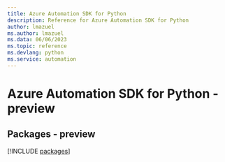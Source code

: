```yaml
---
title: Azure Automation SDK for Python
description: Reference for Azure Automation SDK for Python
author: lmazuel
ms.author: lmazuel
ms.data: 06/06/2023
ms.topic: reference
ms.devlang: python
ms.service: automation
---
```

# Azure Automation SDK for Python - preview
## Packages - preview
[!INCLUDE [packages](automation-index.md)]